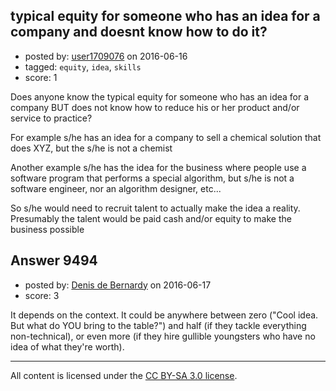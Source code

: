 ## typical equity for someone who has an idea for a company and doesnt know how to do it?

- posted by: [user1709076](https://stackexchange.com/users/1890997/user1709076) on 2016-06-16
- tagged: `equity`, `idea`, `skills`
- score: 1

<p>Does anyone know the typical equity for someone who has an idea for a company BUT does not know how to reduce his or her product and/or service to practice? </p>

<p>For example s/he has an idea for a company to sell a chemical solution that does XYZ, but the s/he is not a chemist</p>

<p>Another example s/he has the idea for the business where people use a software program that performs a special algorithm, but s/he is not a software engineer, nor an algorithm designer, etc...</p>

<p>So s/he would need to recruit talent to actually make the idea a reality. Presumably the talent would be paid cash and/or equity to make the business possible</p>



## Answer 9494

- posted by: [Denis de Bernardy](https://stackexchange.com/users/182468/denis-de-bernardy) on 2016-06-17
- score: 3

<p>It depends on the context. It could be anywhere between zero ("Cool idea. But what do YOU bring to the table?") and half (if they tackle everything non-technical), or even more (if they hire gullible youngsters who have no idea of what they're worth).</p>




---

All content is licensed under the [CC BY-SA 3.0 license](https://creativecommons.org/licenses/by-sa/3.0/).
